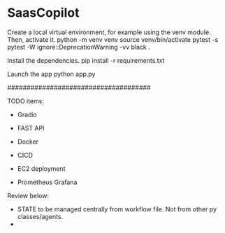# SaasCopilot

Create a local virtual environment, for example using the venv module. Then, activate it. 
python -m venv venv 
source venv/bin/activate
pytest -s
pytest -W ignore::DeprecationWarning -vv
black .

Install the dependencies. pip install -r requirements.txt

Launch the app python app.py

#####################################

TODO items:
- Gradio

- FAST API
- Docker
- CICD
- EC2 deployment
- Prometheus Grafana

Review below:
- STATE to be managed centrally from workflow file. Not from other py classes/agents.
- 